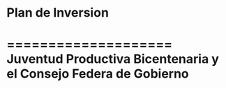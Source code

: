 # Plan de Inversion
====================
Juventud Productiva Bicentenaria y el Consejo Federa de Gobierno
=========================

